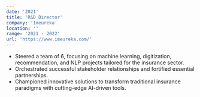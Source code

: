 ```yaml
---
date: '2021'
title: 'R&D Director'
company: 'Imeureka'
location: ''
range: '2021 - 2022'
url: 'https://www.imeureka.com/'
---
```


- Steered a team of 6, focusing on machine learning, digitization, recommendation, and NLP projects tailored for the insurance sector.
- Orchestrated successful stakeholder relationships and fortified essential partnerships.
- Championed innovative solutions to transform traditional insurance paradigms with cutting-edge AI-driven tools.
